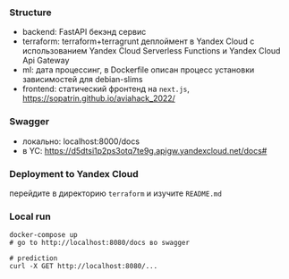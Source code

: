 ### Structure
- backend: FastAPI бекэнд сервис
- terraform: terraform+terragrunt деплоймент в Yandex Cloud с использованием
Yandex Cloud Serverless Functions и Yandex Cloud Api Gateway
- ml: дата процессинг, в Dockerfile описан процесс установки зависимостей для debian-slims
- frontend: статический фронтенд на `next.js`, https://sopatrin.github.io/aviahack_2022/

### Swagger
- локально: localhost:8000/docs
- в YC: https://d5dtsi1p2ps3otq7te9g.apigw.yandexcloud.net/docs#

### Deployment to Yandex Cloud
перейдите в директорию `terraform` и изучите `README.md`

### Local run
```shell
docker-compose up
# go to http://localhost:8080/docs во swagger

# prediction
curl -X GET http://localhost:8080/...
```
